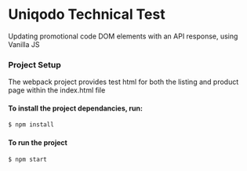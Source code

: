 # Uniqodo Technical Test
Updating promotional code DOM elements with an API response, using Vanilla JS 

### Project Setup
The webpack project provides test html for both the listing and product page within the index.html file

#### To install the project dependancies, run:
```sh
$ npm install
```

#### To run the project 
```sh
$ npm start
```
